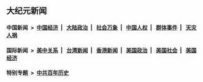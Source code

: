 ## 大纪元新闻

#### 中国新闻 &nbsp;>&nbsp; [中国经济](indexes/ncid283/README.md?01182045) &nbsp;| &nbsp; [大陆政治](indexes/ncid277/README.md?01182045) &nbsp;| &nbsp; [社会万象](indexes/ncid282/README.md?01182045) &nbsp;| &nbsp; [中国人权](indexes/ncid278/README.md?01182045) &nbsp;| &nbsp; [群体事件](indexes/ncid279/README.md?01182045) &nbsp;| &nbsp; [天灾人祸](indexes/ncid280/README.md?01182045)

#### 国际新闻 &nbsp;>&nbsp; [美中关系](indexes/nf1412576/README.md?01182045) &nbsp;| &nbsp; [台湾新闻](indexes/ncid1349361/README.md?01182045) &nbsp;| &nbsp; [香港新闻](indexes/ncid1349362/README.md?01182045) &nbsp;| &nbsp; [美国政治](indexes/ncid1078159/README.md?01182045) &nbsp;| &nbsp; [美国社会](indexes/ncid1078160/README.md?01182045) &nbsp;| &nbsp; [美国经济](indexes/ncid1078158/README.md?01182045)

#### 特别专题 &nbsp;>&nbsp; [中共百年历史](https://github.com/epoch-news/epoch-special/blob/master/README.md?01182045)  
